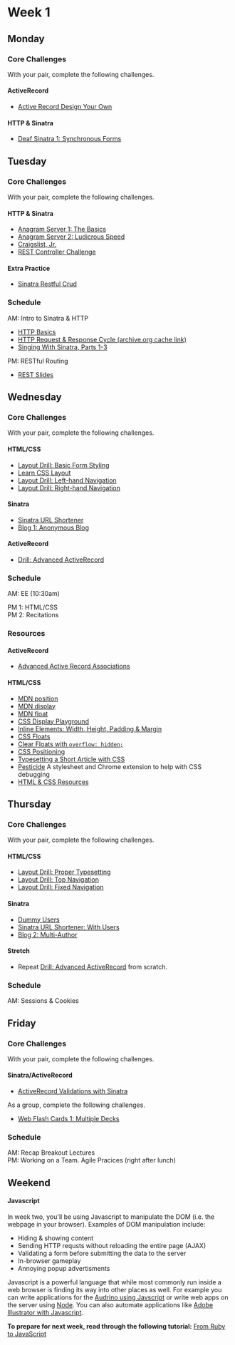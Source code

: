 # Week 1

## Monday

### Core Challenges
With your pair, complete the following challenges.

#### ActiveRecord
- [Active Record Design Your Own](../../../activerecord-design-your-own-challenge)

#### HTTP & Sinatra
- [Deaf Sinatra 1: Synchronous Forms](../../../deaf-sinatra-1-synchronous-forms-challenge)

## Tuesday

### Core Challenges
With your pair, complete the following challenges.

#### HTTP & Sinatra
- [Anagram Server 1: The Basics](../../../anagram-server-1-the-basics-challenge)
- [Anagram Server 2: Ludicrous Speed](../../../anagram-server-2-ludicrous-speed-challenge)
- [Craigslist, Jr.](../../../craigslist-jr-challenge)
- [REST Controller Challenge](../../../rest-controller-challenge)

#### Extra Practice
- [Sinatra Restful Crud](../../../ph2-p1-sinatra-restful-crud-challenge)

### Schedule
AM: Intro to Sinatra & HTTP
- [HTTP Basics](http://www3.ntu.edu.sg/home/ehchua/programming/webprogramming/http_basics.html)
- [HTTP Request & Response Cycle (archive.org cache link)](https://web.archive.org/web/20130705214517/http://devhub.fm/http-requestresponse-basics)
- [Singing With Sinatra, Parts 1-3](http://net.tutsplus.com/tutorials/ruby/singing-with-sinatra/)

PM: RESTful Routing

- [REST Slides](resources/rest.pdf?raw=true)

## Wednesday

### Core Challenges
With your pair, complete the following challenges.

#### HTML/CSS
- [Layout Drill: Basic Form Styling](../../../layout-drill-basic-form-styling-challenge)
- [Learn CSS Layout](http://learnlayout.com)
- [Layout Drill: Left-hand Navigation](../../../layout-drill-left-hand-navigation-challenge)
- [Layout Drill: Right-hand Navigation](../../../layout-drill-right-hand-navigation-challenge)

#### Sinatra
- [Sinatra URL Shortener](../../../sinatra-url-shortener-challenge)
- [Blog 1: Anonymous Blog](../../../blog-1-anonymous-blog-challenge)

#### ActiveRecord
- [Drill: Advanced ActiveRecord](../../../advanced-ar-dril)


### Schedule
AM: EE (10:30am)

PM 1: HTML/CSS  
PM 2: Recitations


### Resources
#### ActiveRecord
* [Advanced Active Record Associations](http://www.theodinproject.com/ruby-on-rails/active-record-associations)

#### HTML/CSS
- [MDN position](https://developer.mozilla.org/en-US/docs/Web/CSS/position)
- [MDN display](https://developer.mozilla.org/en-US/docs/Web/CSS/display)
- [MDN float](https://developer.mozilla.org/en-US/docs/Web/CSS/float)
- [CSS Display Playground](http://quirksmode.org/css/css2/display.html#link9)
- [Inline Elements: Width, Height, Padding & Margin](http://www.maxdesign.com.au/articles/inline/)
- [CSS Floats](http://alistapart.com/article/css-floats-101)
- [Clear Floats with `overflow: hidden;`](http://colinaarts.com/articles/the-magic-of-overflow-hidden/)
- [CSS Positioning](http://alistapart.com/article/css-positioning-101)
- [Typesetting a Short Article with CSS](https://medium.com/designed-thought/99033116fe92)
- [Pesticide](http://pesticide.io/) A stylesheet and Chrome extension to help with CSS debugging
- [HTML & CSS Resources](https://gist.github.com/jenmyers/a6bb9ea6233c6c5a9edb)



## Thursday

### Core Challenges
With your pair, complete the following challenges.

#### HTML/CSS
- [Layout Drill: Proper Typesetting](../../../layout-drill-proper-typesetting-challenge)
- [Layout Drill: Top Navigation](../../../layout-drill-top-navigation-challenge)
- [Layout Drill: Fixed Navigation](../../../layout-drill-fixed-navigation-challenge)

#### Sinatra
- [Dummy Users](../../../dummy-users-challenge)
- [Sinatra URL Shortener: With Users](../../../sinatra-url-shortener-with-users-challenge)
- [Blog 2: Multi-Author](../../../blog-2-multi-author-challenge)

#### Stretch
- Repeat [Drill: Advanced ActiveRecord](../../../advanced-ar-dril) from scratch.

### Schedule
AM: Sessions & Cookies  

## Friday

### Core Challenges

With your pair, complete the following challenges.

#### Sinatra/ActiveRecord
- [ActiveRecord Validations with Sinatra](../../../ph2-p5-active-record-and-sinatra-propagating-validations-challenge)

As a group, complete the following challenges.
- [Web Flash Cards 1: Multiple Decks](../../../web-flash-cards-1-multiple-decks-challenge)

### Schedule
AM: Recap Breakout Lectures  
PM: Working on a Team. Agile Pracices (right after lunch)

## Weekend

#### Javascript
In week two, you'll be using Javascript to manipulate the DOM (i.e. the webpage in your browser). Examples of DOM manipulation include:

* Hiding & showing content
* Sending HTTP requsts without reloading the entire page (AJAX)
* Validating a form before submitting the data to the server
* In-browser gameplay
* Annoying popup advertisments

Javascript is a powerful language that while most commonly run inside a web browser is finding its way into other places as well. For example you can write applications for the [Audrino using Javscript](https://github.com/rwaldron/johnny-five) or write web apps on the server using [Node](http://nodejs.org/). You can also automate applications like [Adobe Illustrator with Javascript](http://www.adobe.com/devnet/illustrator/scripting.html).

**To prepare for next week, read through the following tutorial:** [From Ruby to JavaScript](../../../javascript-from-ruby-challenge)
